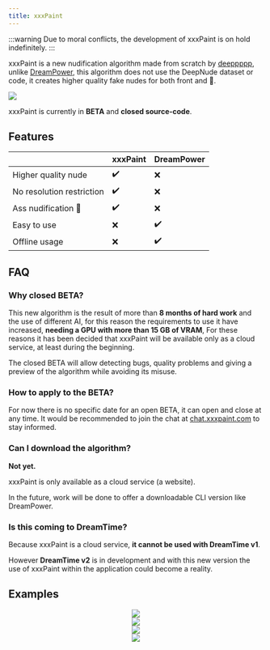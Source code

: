 ```yaml
---
title: xxxPaint
---
```



:::warning
Due to moral conflicts, the development of xxxPaint is on hold indefinitely.
:::

xxxPaint is a new nudification algorithm made from scratch by [deeppppp](/docs/support/team/#deeppppp), unlike [DreamPower](/docs/dreampower), this algorithm does not use the DeepNude dataset or code, it creates higher quality fake nudes for both front and 🍑.

![](/img/screely-1589684389844.png)

xxxPaint is currently in **BETA** and **closed source-code**.

## Features

|                           | xxxPaint | DreamPower |
| ------------------------- | -------- | ---------- |
| Higher quality nude       | ✔️        | ❌          |
| No resolution restriction | ✔️        | ❌          |
| Ass nudification 🍑        | ✔️        | ❌          |
| Easy to use               | ❌        | ✔️          |
| Offline usage             | ❌        | ✔️          |

## FAQ

### Why closed BETA?

This new algorithm is the result of more than **8 months of hard work** and the use of different AI, for this reason the requirements to use it have increased, **needing a GPU with more than 15 GB of VRAM**, For these reasons it has been decided that xxxPaint will be available only as a cloud service, at least during the beginning.

The closed BETA will allow detecting bugs, quality problems and giving a preview of the algorithm while avoiding its misuse.

### How to apply to the BETA?

For now there is no specific date for an open BETA, it can open and close at any time. It would be recommended to join the chat at [chat.xxxpaint.com](https://chat.xxxpaint.com) to stay informed.

### Can I download the algorithm?

**Not yet.**

xxxPaint is only available as a cloud service (a website).

In the future, work will be done to offer a downloadable CLI version like DreamPower.

### Is this coming to DreamTime?

Because xxxPaint is a cloud service, **it cannot be used with DreamTime v1**.

However **DreamTime v2** is in development and with this new version the use of xxxPaint within the application could become a reality.


## Examples

<div align="center" className="row">
  <div className="col col--6"><img src="/img/xxxpaint/Selena-Gomez-29.jpg" style={{ height: 373 }} /></div>
  <div className="col col--6"><img src="/img/xxxpaint/Selena-Gomez-29-psd1.jpg" style={{ height: 373 }} /></div>
</div>

<div align="center" className="row">
  <div className="col col--6"><img src="/img/xxxpaint/gemma-atkinson-topless-pictures-768x1024.jpg" style={{ height: 373 }} /></div>
  <div className="col col--6"><img src="/img/xxxpaint/xxxpaint_963b4076dc962.png" style={{ height: 373 }} /></div>
</div>
